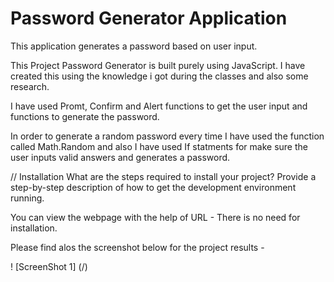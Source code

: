 # Password Generator Application

This application generates a password based on user input.

This Project Password Generator is built purely using JavaScript. I have created this using the knowledge i got during the classes and also some research.

I have used Promt, Confirm and Alert functions to get the user input and functions to generate the password.

In order to generate a random password every time I have used the function called Math.Random and also I have used If statments for make sure the user inputs valid answers and generates a password.

// Installation What are the steps required to install your project? Provide a step-by-step description of how to get the development environment running.

You can view the webpage with the help of URL -
There is no need for installation.

Please find alos the screenshot below for the project results -

! [ScreenShot 1] (/)

